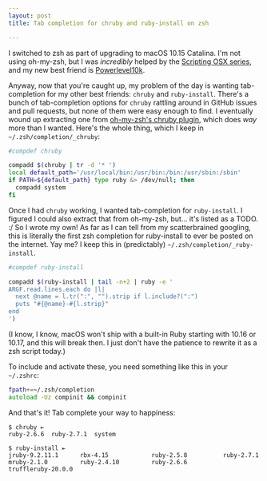 ```yaml
---
layout: post
title: Tab completion for chruby and ruby-install on zsh

---
```

I switched to zsh as part of upgrading to macOS 10.15 Catalina. I'm not using oh-my-zsh, but I was _incredibly_ helped by the [Scripting OSX series](https://scriptingosx.com/2019/06/moving-to-zsh/), and my new best friend is [Powerlevel10k](https://github.com/romkatv/powerlevel10k).

Anyway, now that you're caught up, my problem of the day is wanting tab-completion for my other best friends: `chruby` and `ruby-install`. There's a bunch of tab-completion options for `chruby` rattling around in GitHub issues and pull requests, but none of them were easy enough to find. I eventually wound up extracting one from [oh-my-zsh's chruby plugin](https://github.com/ohmyzsh/ohmyzsh/blob/master/plugins/chruby/chruby.plugin.zsh), which does _way_ more than I wanted. Here's the whole thing, which I keep in `~/.zsh/completion/_chruby`:

```zsh
#compdef chruby

compadd $(chruby | tr -d '* ')
local default_path='/usr/local/bin:/usr/bin:/bin:/usr/sbin:/sbin'
if PATH=${default_path} type ruby &> /dev/null; then
  compadd system
fi
```

Once I had `chruby` working, I wanted tab-completion for `ruby-install`. I figured I could also extract that from oh-my-zsh, but... it's listed as a TODO. :/ So I wrote my own! As far as I can tell from my scatterbrained googling, this is literally the first zsh completion for ruby-install to ever be posted on the internet. Yay me? I keep this in (predictably) `~/.zsh/completion/_ruby-install`.

```zsh
#compdef ruby-install

compadd $(ruby-install | tail -n+2 | ruby -e '
ARGF.read.lines.each do |l|
  next @name = l.tr(":", "").strip if l.include?(":")
  puts "#{@name}-#{l.strip}"
end
')
```

(I know, I know, macOS won't ship with a built-in Ruby starting with 10.16 or 10.17, and this will break then. I just don't have the patience to rewrite it as a zsh script today.)

To include and activate these, you need something like this in your `~/.zshrc`:

```zsh
fpath+=~/.zsh/completion
autoload -Uz compinit && compinit
```

And that's it! Tab complete your way to happiness:

```
$ chruby ⇤
ruby-2.6.6  ruby-2.7.1  system

$ ruby-install ⇤
jruby-9.2.11.1      rbx-4.15            ruby-2.5.8          ruby-2.7.1          
mruby-2.1.0         ruby-2.4.10         ruby-2.6.6          truffleruby-20.0.0  
```